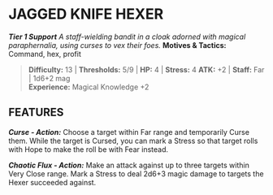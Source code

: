﻿---
tags:
  - Adversary
  - Creature
  - Statblock

name: 'JAGGED KNIFE HEXER'
tier: 1
type: Support
description: 'A staff-wielding bandit in a cloak adorned with magical paraphernalia, using curses to vex their foes.'
motives_and_tactics: 'Command, hex, profit'
difficulty: '13'
thresholds: '5/9'
hp: '4'
stress: '4'
atk: '+2'
attack: 'Staff'
range: 'Far'
damage: '1d6+2 mag'
experience:
  - 'Magical Knowledge +2'
feats:
- name: 'Curse'
  type: 'Action'
  text: 'Choose a target within Far range and temporarily Curse them. While the target is Cursed, you can mark a Stress so that target rolls with Hope to make the roll be with Fear instead.'
- name: 'Chaotic Flux'
  type: 'Action'
  text: 'Make an attack against up to three targets within Very Close range. Mark a Stress to deal 2d6+3 magic damage to targets the Hexer succeeded against.'
layout: Daggerheart Adversary
source: srd-adversary
statblock: true
---

# JAGGED KNIFE HEXER

***Tier 1 Support***
*A staff-wielding bandit in a cloak adorned with magical paraphernalia, using curses to vex their foes.*
**Motives & Tactics:** Command, hex, profit

> **Difficulty:** 13 | **Thresholds:** 5/9 | **HP:** 4 | **Stress:** 4
> **ATK:** +2 | **Staff:** Far | 1d6+2 mag  
> **Experience:** Magical Knowledge +2

## FEATURES

***Curse - Action:*** Choose a target within Far range and temporarily Curse them. While the target is Cursed, you can mark a Stress so that target rolls with Hope to make the roll be with Fear instead.

***Chaotic Flux - Action:*** Make an attack against up to three targets within Very Close range. Mark a Stress to deal 2d6+3 magic damage to targets the Hexer succeeded against.

